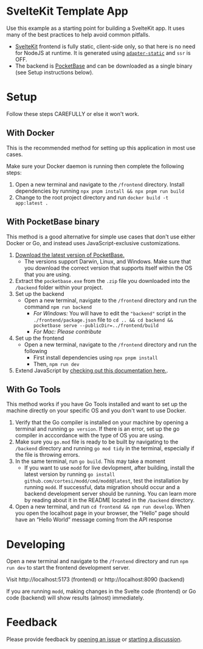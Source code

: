 # SvelteKit Template App

Use this example as a starting point for building a SvelteKit app. It uses many of the best practices to help avoid common pitfalls.

-  [SvelteKit](https://kit.svelte.dev) frontend is fully static, client-side only, so that here is no need
  for NodeJS at runtime. It is generated using
  [`adapter-static`](https://github.com/sveltejs/kit/tree/master/packages/adapter-static)
  and `ssr` is OFF.
- The backend is [PocketBase](https://pocketbase.io) and can be downloaded as a single binary (see Setup instructions below).

# Setup

Follow these steps CAREFULLY or else it won't work.

## With Docker

This is the recommended method for setting up this application in most use cases.

Make sure your Docker daemon is running then complete the following steps:

1. Open a new terminal and navigate to the `/frontend` directory. Install dependencies by
   running `npx pnpm install && npx pnpm run build`
2. Change to the root project directory and run `docker build -t app:latest .`

## With PocketBase binary

This method is a good alternative for simple use cases that don't use either Docker or Go, and instead uses JavaScript-exclusive customizations.

1. [Download the latest version of PocketBase.](https://github.com/pocketbase/pocketbase/releases/latest)
    - The versions support Darwin, Linux, and Windows. Make sure that you download the correct version that supports itself within the OS that you are using.
2. Extract the `pocketbase.exe` from the `.zip` file you downloaded into the `/backend` folder within your project.
3. Set up the backend
    - Open a new terminal, navigate to the `/frontend` directory and run the command `npm run backend`
        - _For Windows:_ You will have to edit the `"backend"` script in the `./frontend/package.json` file to `cd .. && cd backend && pocketbase serve --publicDir=../frontend/build`
        - _For Mac:_ _Please contribute_
4. Set up the frontend
    - Open a new terminal, navigate to the `/frontend` directory and run the following
        - First install dependencies using `npx pnpm install`
        - Then, `npm run dev`
5. Extend JavaScript by [checking out this documentation here.](https://pocketbase.io/docs/js-overview/).

## With Go Tools

This method works if you have Go Tools installed and want to set up the machine directly on your specific OS and you don't want to use Docker.

1. Verify that the Go compiler is installed on your machine by opening a terminal and running `go version`. If there is an error, set up the go compiler in acccordance with the type of OS you are using.
2. Make sure you `go.mod` file is ready to be built by navigating to the `/backend` directory and running `go mod tidy` in the terminal, especially if the file is throwing errors.
3. In the same terminal, run `go build`. This may take a moment
    - If you want to use `modd` for live devlopment, after building, install the latest version by running `go install github.com/cortesi/modd/cmd/modd@latest`, test the installation by running `modd`. If successful, data migration should occur and a backend development server should be running. You can learn more by reading about it in the README located in the `/backend` directory.
4. Open a new terminal, and run `cd frontend && npm run develop`. When you open the localhost page in your browser, the “Hello” page should have an “Hello World” message coming from the API response

# Developing

Open a new terminal and navigate to the `/frontend` directory and run `npm run dev` to start the frontend development server.

Visit http://localhost:5173 (frontend) or http://localhost:8090 (backend)

If you are running `modd`, making changes in the Svelte code (frontend) or Go code (backend) will show
results (almost) immediately.

# Feedback

Please provide feedback by
[opening an issue](https://github.com/evp2/pb-app/issues/new)
or
[starting a discussion](https://github.com/evp2/pb-app/discussions).
